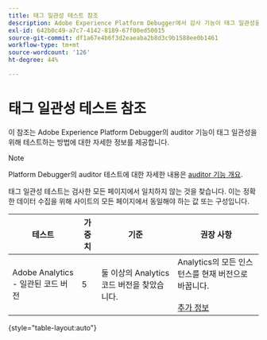 ```yaml
---
title: 태그 일관성 테스트 참조
description: Adobe Experience Platform Debugger에서 감사 기능이 태그 일관성을 테스트하는 방법을 알아봅니다.
exl-id: 642b0c49-a7c7-4142-8189-67f00ed50015
source-git-commit: df1a67e4b6f3d2eaeaba2b8d3c9b1588ee0b1461
workflow-type: tm+mt
source-wordcount: '126'
ht-degree: 44%

---
```


# 태그 일관성 테스트 참조

이 참조는 Adobe Experience Platform Debugger의 auditor 기능이 태그 일관성을 위해 테스트하는 방법에 대한 자세한 정보를 제공합니다.

>[!NOTE]
>
>Platform Debugger의 auditor 테스트에 대한 자세한 내용은 [auditor 기능 개요](./overview.md).

태그 일관성 테스트는 검사한 모든 페이지에서 일치하지 않는 것을 찾습니다. 이는 정확한 데이터 수집을 위해 사이트의 모든 페이지에서 동일해야 하는 값 또는 구성입니다.

| 테스트 | 가중치 | 기준 | 권장 사항 |
| --- | --- | --- | --- |
| Adobe Analytics - 일관된 코드 버전 | 5 | 둘 이상의 Analytics 코드 버전을 찾았습니다. | Analytics의 모든 인스턴스를 현재 버전으로 바꿉니다.<br><br>[추가 정보](https://experienceleague.adobe.com/docs/analytics/implementation/home.html?lang=ko-KR) |

{style=&quot;table-layout:auto&quot;}
